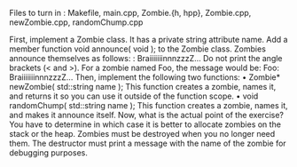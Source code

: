 Files to turn in : Makefile, main.cpp, Zombie.{h, hpp}, Zombie.cpp,
newZombie.cpp, randomChump.cpp



First, implement a Zombie class. It has a private string attribute name.
Add a member function void announce( void ); to the Zombie class. Zombies
announce themselves as follows:
<name>: BraiiiiiiinnnzzzZ...
Do not print the angle brackets (< and >). For a zombie named Foo, the message
would be:
Foo: BraiiiiiiinnnzzzZ...
Then, implement the following two functions:
• Zombie* newZombie( std::string name );
This function creates a zombie, names it, and returns it so you can use it outside
of the function scope.
• void randomChump( std::string name );
This function creates a zombie, names it, and makes it announce itself.
Now, what is the actual point of the exercise? You have to determine in which case
it is better to allocate zombies on the stack or the heap.
Zombies must be destroyed when you no longer need them. The destructor must print
a message with the name of the zombie for debugging purposes.